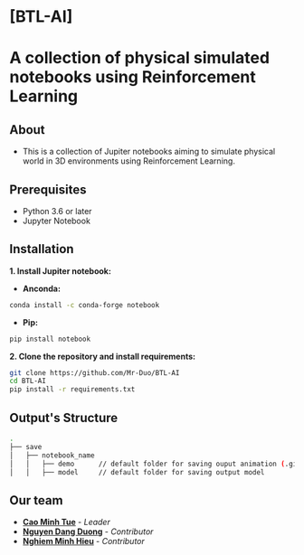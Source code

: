 # [BTL-AI] 

# A collection of physical simulated notebooks using Reinforcement Learning

## About

- This is a collection of Jupiter notebooks aiming to simulate physical world in 3D environments using Reinforcement Learning.

## Prerequisites

- Python 3.6 or later
- Jupyter Notebook

## Installation

**1. Install Jupiter notebook:**
- **Anconda:**
```bash
conda install -c conda-forge notebook
```
- **Pip:**
```bash
pip install notebook
```
**2. Clone the repository and install requirements:**
```bash
git clone https://github.com/Mr-Duo/BTL-AI
cd BTL-AI
pip install -r requirements.txt
```

## Output's Structure

```bash
. 
├── save
│   ├── notebook_name 
│   │   ├── demo      // default folder for saving ouput animation (.gif)
│   │   ├── model     // default folder for saving output model
```

## Our team

- **[Cao Minh Tue](https://github.com/tue147)** - *Leader*
- **[Nguyen Dang Duong](https://github.com/Mr-Duo)** - *Contributor*
- **[Nghiem Minh Hieu](https://github.com/gitgud8055)** - *Contributor*


